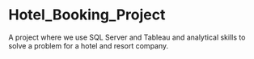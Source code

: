 # Hotel_Booking_Project
A project where we use SQL Server and Tableau and analytical skills to solve a problem for a hotel and resort company.
